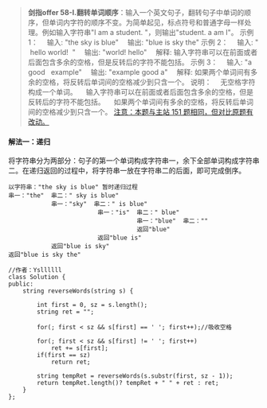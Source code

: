 >**剑指offer 58-I.翻转单词顺序**：输入一个英文句子，翻转句子中单词的顺序，但单词内字符的顺序不变。为简单起见，标点符号和普通字母一样处理。例如输入字符串"I am a student. "，则输出"student. a am I"。
示例 1：
　输入: "the sky is blue"
　输出: "blue is sky the"
示例 2：
　输入: "  hello world!  "
　输出: "world! hello"
　解释: 输入字符串可以在前面或者后面包含多余的空格，但是反转后的字符不能包括。
示例 3：
　输入: "a good   example"
　输出: "example good a"
　解释: 如果两个单词间有多余的空格，将反转后单词间的空格减少到只含一个。
说明：
　无空格字符构成一个单词。
　输入字符串可以在前面或者后面包含多余的空格，但是反转后的字符不能包括。
　如果两个单词间有多余的空格，将反转后单词间的空格减少到只含一个。
[注意：本题与主站 151 题相同，但对比原题有改动。](https://leetcode-cn.com/problems/reverse-words-in-a-string/)

#### 解法一：递归

将字符串分为两部分：句子的第一个单词构成字符串一，余下全部单词构成字符串二。在递归返回的过程中，将字符串一放在字符串二的后面，即可完成倒序。

```shell
以字符串："the sky is blue" 暂时递归过程
串一："the"  串二：" sky is blue"
            串一："sky"  串二：" is blue"
                         串一："is"  串二：" blue"
                                    串一："blue"  串二：""
                                    返回"blue"
                         返回"blue is"
            返回"blue is sky"
返回"blue is sky the"
```

```C++{.line-numbers}
//作者：Ysllllll
class Solution {
public:
    string reverseWords(string s) {

        int first = 0, sz = s.length();
        string ret = "";

        for(; first < sz && s[first] == ' '; first++);//吸收空格

        for(; first < sz && s[first] != ' '; first++)
            ret += s[first];
        if(first == sz)
            return ret;

        string tempRet = reverseWords(s.substr(first, sz - 1));
        return tempRet.length()? tempRet + " " + ret : ret;
    }
};
```